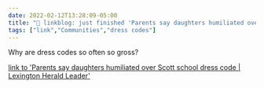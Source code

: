 ```yaml
---
date: 2022-02-12T13:28:09-05:00
title: "🔗 linkblog: just finished 'Parents say daughters humiliated over Scott school dress code | Lexington Herald Leader'"
tags: ["link","Communities","dress codes"]
---
```

Why are dress codes so often so gross?
 
[link to 'Parents say daughters humiliated over Scott school dress code | Lexington Herald Leader'](https://www.kentucky.com/news/local/education/article258325738.html)
